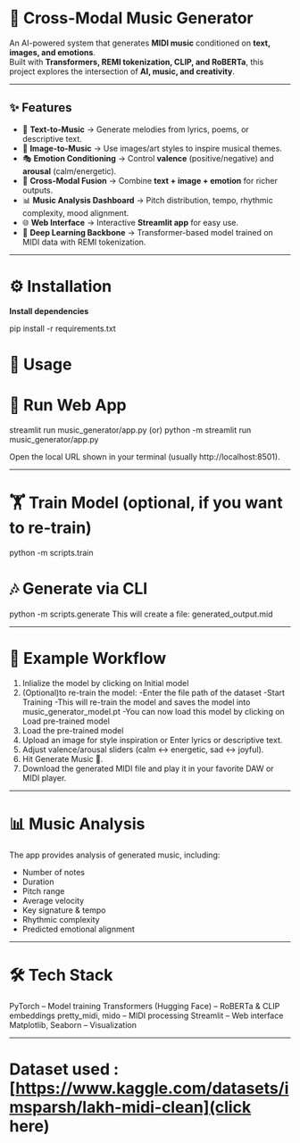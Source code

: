 # 🎵 Cross-Modal Music Generator 
An AI-powered system that generates **MIDI music** conditioned on **text, images, and emotions**.  
Built with **Transformers, REMI tokenization, CLIP, and RoBERTa**, this project explores the intersection of **AI, music, and creativity**.  

---

## ✨ Features  
- 📝 **Text-to-Music** → Generate melodies from lyrics, poems, or descriptive text.  
- 📸 **Image-to-Music** → Use images/art styles to inspire musical themes.  
- 🎭 **Emotion Conditioning** → Control **valence** (positive/negative) and **arousal** (calm/energetic).  
- 🔄 **Cross-Modal Fusion** → Combine **text + image + emotion** for richer outputs.  
- 📊 **Music Analysis Dashboard** → Pitch distribution, tempo, rhythmic complexity, mood alignment.  
- 🌐 **Web Interface** → Interactive **Streamlit app** for easy use.  
- 🧠 **Deep Learning Backbone** → Transformer-based model trained on MIDI data with REMI tokenization.  

---
# ⚙️ Installation

**Install dependencies**

pip install -r requirements.txt

# 🚀 Usage
# 🎼 Run Web App
streamlit run music_generator/app.py
(or)
python -m streamlit run music_generator/app.py

Open the local URL shown in your terminal (usually http://localhost:8501).

---
# 🏋️ Train Model (optional, if you want to re-train)
python -m scripts.train

# 🎶 Generate via CLI
python -m scripts.generate
This will create a file: generated_output.mid

---
# 🎨 Example Workflow
1. Inlialize the model by clicking on Initial model 
2. (Optional)to re-train the model:
  -Enter the file path of the dataset
  -Start Training
  -This will re-train the model and saves the model into music_generator_model.pt
  -You can now load this model by clicking on Load pre-trained model
3. Load the pre-trained model
4. Upload an image for style inspiration or Enter lyrics or descriptive text.
5. Adjust valence/arousal sliders (calm ↔ energetic, sad ↔ joyful).
6. Hit Generate Music 🎼.
7. Download the generated MIDI file and play it in your favorite DAW or MIDI player.

---
# 📊 Music Analysis
The app provides analysis of generated music, including:

- Number of notes
- Duration
- Pitch range
- Average velocity
- Key signature & tempo
- Rhythmic complexity
- Predicted emotional alignment

---
# 🛠️ Tech Stack
PyTorch – Model training
Transformers (Hugging Face) – RoBERTa & CLIP embeddings
pretty_midi, mido – MIDI processing
Streamlit – Web interface
Matplotlib, Seaborn – Visualization

---
# Dataset used : [https://www.kaggle.com/datasets/imsparsh/lakh-midi-clean](click here)
